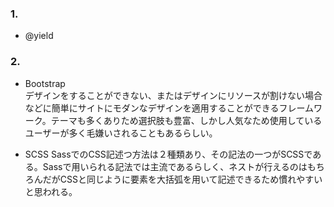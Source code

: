 ### 1.
* @yield

### 2.
* Bootstrap  
デザインをすることができない、またはデザインにリソースが割けない場合などに簡単にサイトにモダンなデザインを適用することができるフレームワーク。テーマも多くありため選択肢も豊富、しかし人気なため使用しているユーザーが多く毛嫌いされることもあるらしい。

* SCSS
SassでのCSS記述つ方法は２種類あり、その記法の一つがSCSSである。Sassで用いられる記法では主流であるらしく、ネストが行えるのはもちろんだがCSSと同じように要素を大括弧を用いて記述できるため慣れやすいと思われる。
